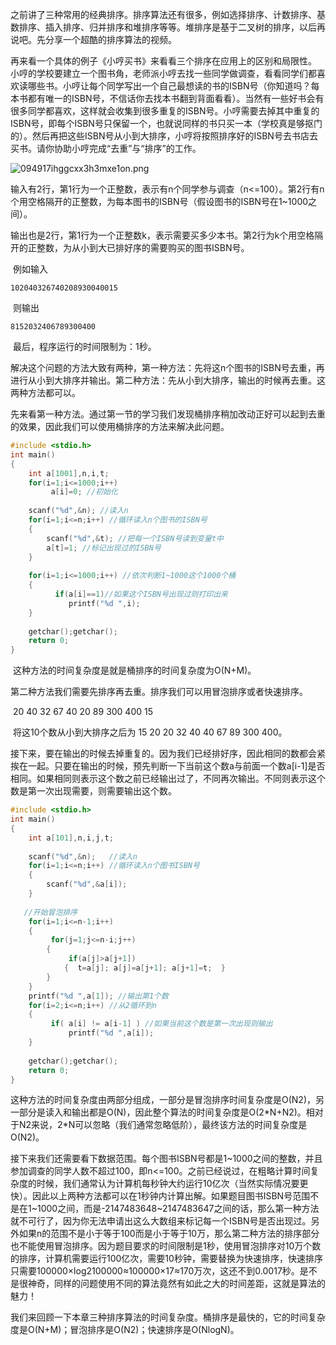 之前讲了三种常用的经典排序。排序算法还有很多，例如选择排序、计数排序、基数排序、插入排序、归并排序和堆排序等等。堆排序是基于二叉树的排序，以后再说吧。先分享一个超酷的排序算法的视频。

​       再来看一个具体的例子《小哼买书》来看看三个排序在应用上的区别和局限性。 小哼的学校要建立一个图书角，老师派小哼去找一些同学做调查，看看同学们都喜欢读哪些书。小哼让每个同学写出一个自己最想读的书的ISBN号（你知道吗？每本书都有唯一的ISBN号，不信话你去找本书翻到背面看看）。当然有一些好书会有很多同学都喜欢，这样就会收集到很多重复的ISBN号。小哼需要去掉其中重复的ISBN号，即每个ISBN号只保留一个，也就说同样的书只买一本（学校真是够抠门的）。然后再把这些ISBN号从小到大排序，小哼将按照排序好的ISBN号去书店去买书。请你协助小哼完成“去重”与“排序”的工作。

![094917ihggcxx3h3mxe1on.png](http://bbs.ahalei.com/data/attachment/forum/201403/03/094917ihggcxx3h3mxe1on.png)

​       输入有2行，第1行为一个正整数，表示有n个同学参与调查（n<=100）。第2行有n个用空格隔开的正整数，为每本图书的ISBN号（假设图书的ISBN号在1~1000之间）。

​       输出也是2行，第1行为一个正整数k，表示需要买多少本书。第2行为k个用空格隔开的正整数，为从小到大已排好序的需要购买的图书ISBN号。

​       例如输入

```
102040326740208930040015
```

​       则输出

```
8152032406789300400
```

​       最后，程序运行的时间限制为：1秒。

​       解决这个问题的方法大致有两种，第一种方法：先将这n个图书的ISBN号去重，再进行从小到大排序并输出。第二种方法：先从小到大排序，输出的时候再去重。这两种方法都可以。

​       先来看第一种方法。通过第一节的学习我们发现桶排序稍加改动正好可以起到去重的效果，因此我们可以使用桶排序的方法来解决此问题。

```c
#include <stdio.h>
int main()
{
    int a[1001],n,i,t;
    for(i=1;i<=1000;i++)
         a[i]=0; //初始化
                               
    scanf("%d",&n); //读入n
    for(i=1;i<=n;i++) //循环读入n个图书的ISBN号
    {
        scanf("%d",&t); //把每一个ISBN号读到变量t中
        a[t]=1; //标记出现过的ISBN号
    }
                               
    for(i=1;i<=1000;i++) //依次判断1~1000这个1000个桶
    {
          if(a[i]==1)//如果这个ISBN号出现过则打印出来
             printf("%d ",i);
    }
                             
    getchar();getchar();
    return 0;
}
```

​       这种方法的时间复杂度是就是桶排序的时间复杂度为O(N+M)。

​       第二种方法我们需要先排序再去重。排序我们可以用冒泡排序或者快速排序。

​       20 40 32 67 40 20 89 300 400 15

​       将这10个数从小到大排序之后为 15 20 20 32 40 40 67 89 300 400。

接下来，要在输出的时候去掉重复的。因为我们已经排好序，因此相同的数都会紧挨在一起。只要在输出的时候，预先判断一下当前这个数a与前面一个数a[i-1]是否相同。如果相同则表示这个数之前已经输出过了，不同再次输出。不同则表示这个数是第一次出现需要，则需要输出这个数。

```c
#include <stdio.h>
int main()
{
    int a[101],n,i,j,t;
                        
    scanf("%d",&n);   //读入n
    for(i=1;i<=n;i++) //循环读入n个图书ISBN号
    {
        scanf("%d",&a[i]);
    }
                        
   //开始冒泡排序
    for(i=1;i<=n-1;i++)
    {
         for(j=1;j<=n-i;j++)
        {
             if(a[j]>a[j+1])
            {  t=a[j]; a[j]=a[j+1]; a[j+1]=t;  }
        }
    }
    printf("%d ",a[1]); //输出第1个数
    for(i=2;i<=n;i++) //从2循环到n
    {
         if( a[i] != a[i-1] ) //如果当前这个数是第一次出现则输出
             printf("%d ",a[i]);
    }
                      
    getchar();getchar();
    return 0;
}
```

​       这种方法的时间复杂度由两部分组成，一部分是冒泡排序时间复杂度是O(N2)，另一部分是读入和输出都是O(N)，因此整个算法的时间复杂度是O(2\*N+N2)。相对于N2来说，2\*N可以忽略（我们通常忽略低阶），最终该方法的时间复杂度是O(N2)。

​       接下来我们还需要看下数据范围。每个图书ISBN号都是1~1000之间的整数，并且参加调查的同学人数不超过100，即n<=100。之前已经说过，在粗略计算时间复杂度的时候，我们通常认为计算机每秒钟大约运行10亿次（当然实际情况要更快）。因此以上两种方法都可以在1秒钟内计算出解。如果题目图书ISBN号范围不是在1~1000之间，而是-2147483648~2147483647之间的话，那么第一种方法就不可行了，因为你无法申请出这么大数组来标记每一个ISBN号是否出现过。另外如果n的范围不是小于等于100而是小于等于10万，那么第二种方法的排序部分也不能使用冒泡排序。因为题目要求的时间限制是1秒，使用冒泡排序对10万个数的排序，计算机需要运行100亿次，需要10秒钟，需要替换为快速排序，快速排序只需要100000×log2100000≈100000×17≈170万次，这还不到0.0017秒。是不是很神奇，同样的问题使用不同的算法竟然有如此之大的时间差距，这就是算法的魅力！

​       我们来回顾一下本章三种排序算法的时间复杂度。桶排序是最快的，它的时间复杂度是O(N+M)；冒泡排序是O(N2)；快速排序是O(NlogN)。